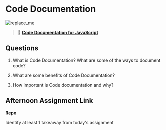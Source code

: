 # Code Documentation

![replace_me](https://codeworks.blob.core.windows.net/public/assets/img/illustrations/placeholder.svg)

> **📖 [Code Documentation for JavaScript](https://codeworksacademy.com/fs-student-guide/resources/wk7/02-JSDocs)**

## Questions

1. What is Code Documentation? What are some of the ways to document code?

2. What are some benefits of Code Documentation?

3. How important is Code documentation and why?

## Afternoon Assignment Link

**[Repo](https://github.com/DonlynFGI/<ASSIGNMENT_REPO>)**

Identify at least 1 takeaway from today's assignment
